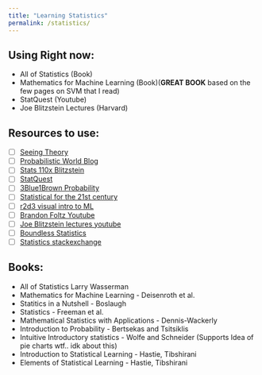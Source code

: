 ```yaml
---
title: "Learning Statistics"
permalink: /statistics/
---
```

<!-- Here we start our quest to understand statistics
-->
## Using Right now:
- All of Statistics (Book)
- Mathematics for Machine Learning (Book)(**GREAT BOOK** based on the few pages on SVM that I read)
- StatQuest (Youtube)
- Joe Blitzstein Lectures (Harvard)

## Resources to use:
- [ ] [Seeing Theory](https://seeing-theory.brown.edu/basic-probability/index.html)
- [ ] [Probabilistic World Blog](https://www.probabilisticworld.com/what-is-probability/)
- [ ] [Stats 110x Blitzstein](https://courses.edx.org/courses/course-v1:HarvardX+STAT110x+3T2019/course/)
- [ ] [StatQuest](https://statquest.org/video-index/)
- [ ] [3Blue1Brown Probability](https://www.youtube.com/watch?v=HZGCoVF3YvM)
- [ ] [Statistical for the 21st century](https://statsthinking21.org/)
- [ ] [r2d3 visual intro to ML](http://www.r2d3.us/)
- [ ] [Brandon Foltz Youtube](http://www.bcfoltz.com/blog/stats-101/)
- [ ] [Joe Blitzstein lectures youtube](https://www.youtube.com/watch?v=KbB0FjPg0mw&list=PL2SOU6wwxB0uwwH80KTQ6ht66KWxbzTIo)
- [ ] [Boundless Statistics](https://courses.lumenlearning.com/boundless-statistics/)
- [ ] [Statistics stackexchange](https://stats.stackexchange.com/)

## Books:
- All of Statistics Larry Wasserman
- Mathematics for Machine Learning - Deisenroth et al.
- Statitics in a Nutshell - Boslaugh
- Statistics - Freeman et al.
- Mathematical Statistics with Applications - Dennis-Wackerly
- Introduction to Probability - Bertsekas and Tsitsiklis
- Intuitive Introductory statistics - Wolfe and Schneider (Supports Idea of pie charts wtf.. idk about this)
- Introduction to Statistical Learning - Hastie, Tibshirani
- Elements of Statistical Learning - Hastie, Tibshirani
